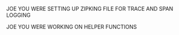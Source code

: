 JOE YOU WERE SETTING UP ZIPKING FILE FOR TRACE AND SPAN LOGGING

JOE YOU WERE WORKING ON HELPER FUNCTIONS

